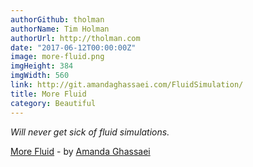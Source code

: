 ```yaml
---
authorGithub: tholman
authorName: Tim Holman
authorUrl: http://tholman.com
date: "2017-06-12T00:00:00Z"
image: more-fluid.png
imgHeight: 384
imgWidth: 560
link: http://git.amandaghassaei.com/FluidSimulation/
title: More Fluid
category: Beautiful
---
```


_Will never get sick of fluid simulations._

[More Fluid](http://git.amandaghassaei.com/FluidSimulation/) - by [Amanda Ghassaei](http://www.amandaghassaei.com/)
